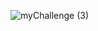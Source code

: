 ![myChallenge (3)](https://user-images.githubusercontent.com/80741438/166261307-18691339-f8a0-4c32-936b-2616f7ee9bf0.jpg)
